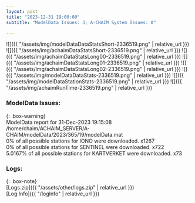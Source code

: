```yaml
---
layout: post
title: "2023-12-31 19:00:00"
subtitle: "ModelData Issues: 3; A-CHAIM System Issues: 0"

---
```


![]({{ "/assets/img/modelDataDataStatsShort-2336519.png" | relative_url }})
![]({{ "/assets/img/achaimDataStatsShort-2336519.png" | relative_url }})
![]({{ "/assets/img/achaimDataStatsLong00-2336519.png" | relative_url }})
![]({{ "/assets/img/achaimDataStatsLong01-2336519.png" | relative_url }})
![]({{ "/assets/img/achaimDataStatsLong02-2336519.png" | relative_url }})
![]({{ "/assets/img/modelDataDataStats-2336519.png" | relative_url }})
![]({{ "/assets/img/modelDataStationStats-2336519.png" | relative_url }})
![]({{ "/assets/img/achaimRunTime-2336519.png" | relative_url }})


### ModelData Issues:  
  
{: .box-warning}  
 ModelData report for 31-Dec-2023 19:15:08   
 /home/chaim/ACHAIM_SERVER/A-CHAIM/modelData/2023/365/19/modelData.mat   
 0% of all possible stations for IONO were downloaded. x1267   
 0% of all possible stations for SENTINEL were downloaded. x722   
 5.0167% of all possible stations for KARTVERKET were downloaded. x73   
  


### Logs:  
  
{: .box-note}  
[Logs.zip]({{ "/assets/other/logs.zip" | relative_url }})  
[Log Info]({{ "/logInfo" | relative_url }})  
